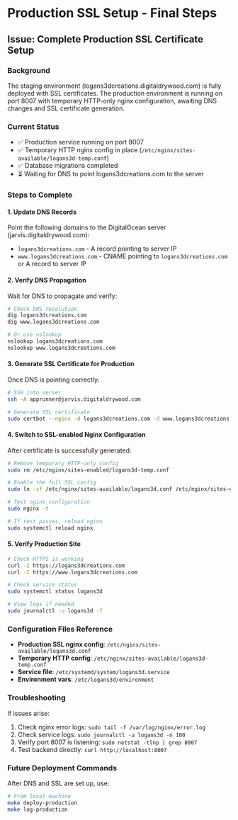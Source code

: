 # Production SSL Setup - Final Steps

## Issue: Complete Production SSL Certificate Setup

### Background
The staging environment (logans3dcreations.digitaldrywood.com) is fully deployed with SSL certificates. The production environment is running on port 8007 with temporary HTTP-only nginx configuration, awaiting DNS changes and SSL certificate generation.

### Current Status
- ✅ Production service running on port 8007
- ✅ Temporary HTTP nginx config in place (`/etc/nginx/sites-available/logans3d-temp.conf`)
- ✅ Database migrations completed
- ⏳ Waiting for DNS to point logans3dcreations.com to the server

### Steps to Complete

#### 1. Update DNS Records
Point the following domains to the DigitalOcean server (jarvis.digitaldrywood.com):
- `logans3dcreations.com` - A record pointing to server IP
- `www.logans3dcreations.com` - CNAME pointing to `logans3dcreations.com` or A record to server IP

#### 2. Verify DNS Propagation
Wait for DNS to propagate and verify:
```bash
# Check DNS resolution
dig logans3dcreations.com
dig www.logans3dcreations.com

# Or use nslookup
nslookup logans3dcreations.com
nslookup www.logans3dcreations.com
```

#### 3. Generate SSL Certificate for Production
Once DNS is pointing correctly:
```bash
# SSH into server
ssh -A apprunner@jarvis.digitaldrywood.com

# Generate SSL certificate
sudo certbot --nginx -d logans3dcreations.com -d www.logans3dcreations.com --email YOUR_EMAIL_HERE
```

#### 4. Switch to SSL-enabled Nginx Configuration
After certificate is successfully generated:
```bash
# Remove temporary HTTP-only config
sudo rm /etc/nginx/sites-enabled/logans3d-temp.conf

# Enable the full SSL config
sudo ln -sf /etc/nginx/sites-available/logans3d.conf /etc/nginx/sites-enabled/

# Test nginx configuration
sudo nginx -t

# If test passes, reload nginx
sudo systemctl reload nginx
```

#### 5. Verify Production Site
```bash
# Check HTTPS is working
curl -I https://logans3dcreations.com
curl -I https://www.logans3dcreations.com

# Check service status
sudo systemctl status logans3d

# View logs if needed
sudo journalctl -u logans3d -f
```

### Configuration Files Reference
- **Production SSL nginx config**: `/etc/nginx/sites-available/logans3d.conf`
- **Temporary HTTP config**: `/etc/nginx/sites-available/logans3d-temp.conf`
- **Service file**: `/etc/systemd/system/logans3d.service`
- **Environment vars**: `/etc/logans3d/environment`

### Troubleshooting
If issues arise:
1. Check nginx error logs: `sudo tail -f /var/log/nginx/error.log`
2. Check service logs: `sudo journalctl -u logans3d -n 100`
3. Verify port 8007 is listening: `sudo netstat -tlnp | grep 8007`
4. Test backend directly: `curl http://localhost:8007`

### Future Deployment Commands
After DNS and SSL are set up, use:
```bash
# From local machine
make deploy-production
make log-production
```